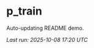 # p_train

Auto-updating README demo.

<!--START_SECTION:status-->
_Last run: 2025-10-08 17:20 UTC_
<!--END_SECTION:status-->

















































































































































































































































































































































































































































































































































































































































































































































































































































































































































































































































































